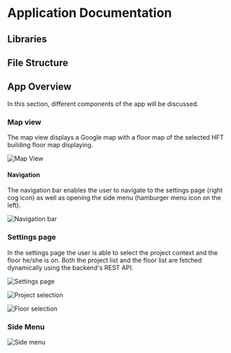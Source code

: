 # Application Documentation

## Libraries
## File Structure
## App Overview

In this section, different components of the app will be discussed.

### Map view

The map view displays a Google map with a floor map of the selected HFT building floor map displaying.

![Map View](images/map_view_1.png)

#### Navigation

The navigation bar enables the user to navigate to the settings page (right cog icon) as well as opening the side menu (hamburger menu icon on the left).

![Navigation bar](images/navigation_bar.png)

### Settings page

In the settings page the user is able to select the project context and the floor he/she is on. Both the project list and the floor list are fetched dynamically using the backend's REST API.

![Settings page](images/settings.png)

![Project selection](images/settings_project_list.png)

![Floor selection](images/settings_floor_list.png)

### Side Menu


![Side menu](images/side_menu.png)

